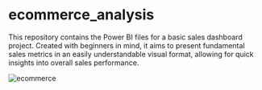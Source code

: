 # ecommerce_analysis

This repository contains the Power BI files for a basic sales dashboard project. Created with beginners in mind, it aims to present fundamental sales metrics in an easily understandable visual format, allowing for quick insights into overall sales performance.

![ecommerce](https://github.com/user-attachments/assets/f5566270-03c6-46e3-bac1-bded9b7d03c0)


